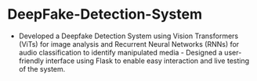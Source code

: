 # DeepFake-Detection-System
 - Developed a Deepfake Detection System using Vision Transformers (ViTs) for image analysis and Recurrent Neural  Networks (RNNs) for audio classification to identify manipulated media  - Designed a user-friendly interface using Flask to enable easy interaction and live testing of the system.
